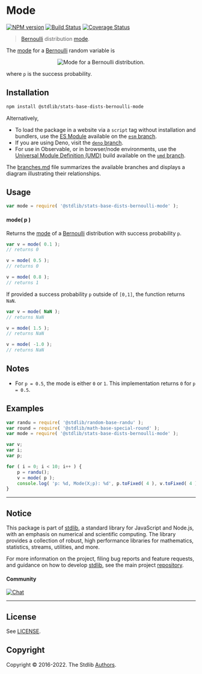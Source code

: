 <!--

@license Apache-2.0

Copyright (c) 2018 The Stdlib Authors.

Licensed under the Apache License, Version 2.0 (the "License");
you may not use this file except in compliance with the License.
You may obtain a copy of the License at

   http://www.apache.org/licenses/LICENSE-2.0

Unless required by applicable law or agreed to in writing, software
distributed under the License is distributed on an "AS IS" BASIS,
WITHOUT WARRANTIES OR CONDITIONS OF ANY KIND, either express or implied.
See the License for the specific language governing permissions and
limitations under the License.

-->

# Mode

[![NPM version][npm-image]][npm-url] [![Build Status][test-image]][test-url] [![Coverage Status][coverage-image]][coverage-url] <!-- [![dependencies][dependencies-image]][dependencies-url] -->

> [Bernoulli][bernoulli-distribution] distribution [mode][mode].

<!-- Section to include introductory text. Make sure to keep an empty line after the intro `section` element and another before the `/section` close. -->

<section class="intro">

The [mode][mode] for a [Bernoulli][bernoulli-distribution] random variable is

<!-- <equation class="equation" label="eq:bernoulli_mode" align="center" raw="\operatorname{Mode}\left( X \right) = \begin{cases} 0 & \text{if } p < 1/2 \\ 0, 1 &\text{if } p = 1/2 \\ 1 & \text{if } p > 1/2 \end{cases}" alt="Mode for a Bernoulli distribution."> -->

<div class="equation" align="center" data-raw-text="\operatorname{Mode}\left( X \right) = \begin{cases} 0 &amp; \text{if } p &lt; 1/2 \\ 0, 1 &amp;\text{if } p = 1/2 \\ 1 &amp; \text{if } p &gt; 1/2 \end{cases}" data-equation="eq:bernoulli_mode">
    <img src="https://cdn.jsdelivr.net/gh/stdlib-js/stdlib@e1fbdee688c5409e4cc6b0cd06d90b1cd2abd67c/lib/node_modules/@stdlib/stats/base/dists/bernoulli/mode/docs/img/equation_bernoulli_mode.svg" alt="Mode for a Bernoulli distribution.">
    <br>
</div>

<!-- </equation> -->

where `p` is the success probability.

</section>

<!-- /.intro -->

<!-- Package usage documentation. -->

<section class="installation">

## Installation

```bash
npm install @stdlib/stats-base-dists-bernoulli-mode
```

Alternatively,

-   To load the package in a website via a `script` tag without installation and bundlers, use the [ES Module][es-module] available on the [`esm` branch][esm-url].
-   If you are using Deno, visit the [`deno` branch][deno-url].
-   For use in Observable, or in browser/node environments, use the [Universal Module Definition (UMD)][umd] build available on the [`umd` branch][umd-url].

The [branches.md][branches-url] file summarizes the available branches and displays a diagram illustrating their relationships.

</section>

<section class="usage">

## Usage

```javascript
var mode = require( '@stdlib/stats-base-dists-bernoulli-mode' );
```

#### mode( p )

Returns the [mode][mode] of a [Bernoulli][bernoulli-distribution] distribution with success probability `p`.

```javascript
var v = mode( 0.1 );
// returns 0

v = mode( 0.5 );
// returns 0

v = mode( 0.8 );
// returns 1
```

If provided a success probability `p` outside of `[0,1]`, the function returns `NaN`.

```javascript
var v = mode( NaN );
// returns NaN

v = mode( 1.5 );
// returns NaN

v = mode( -1.0 );
// returns NaN
```

</section>

<!-- /.usage -->

<!-- Package usage notes. Make sure to keep an empty line after the `section` element and another before the `/section` close. -->

<section class="notes">

## Notes

-   For `p = 0.5`, the mode is either `0` or `1`. This implementation returns `0` for `p = 0.5`.

</section>

<!-- /.notes -->

<!-- Package usage examples. -->

<section class="examples">

## Examples

<!-- eslint no-undef: "error" -->

```javascript
var randu = require( '@stdlib/random-base-randu' );
var round = require( '@stdlib/math-base-special-round' );
var mode = require( '@stdlib/stats-base-dists-bernoulli-mode' );

var v;
var i;
var p;

for ( i = 0; i < 10; i++ ) {
    p = randu();
    v = mode( p );
    console.log( 'p: %d, Mode(X;p): %d', p.toFixed( 4 ), v.toFixed( 4 ) );
}
```

</section>

<!-- /.examples -->

<!-- Section to include cited references. If references are included, add a horizontal rule *before* the section. Make sure to keep an empty line after the `section` element and another before the `/section` close. -->

<section class="references">

</section>

<!-- /.references -->

<!-- Section for related `stdlib` packages. Do not manually edit this section, as it is automatically populated. -->

<section class="related">

</section>

<!-- /.related -->

<!-- Section for all links. Make sure to keep an empty line after the `section` element and another before the `/section` close. -->


<section class="main-repo" >

* * *

## Notice

This package is part of [stdlib][stdlib], a standard library for JavaScript and Node.js, with an emphasis on numerical and scientific computing. The library provides a collection of robust, high performance libraries for mathematics, statistics, streams, utilities, and more.

For more information on the project, filing bug reports and feature requests, and guidance on how to develop [stdlib][stdlib], see the main project [repository][stdlib].

#### Community

[![Chat][chat-image]][chat-url]

---

## License

See [LICENSE][stdlib-license].


## Copyright

Copyright &copy; 2016-2022. The Stdlib [Authors][stdlib-authors].

</section>

<!-- /.stdlib -->

<!-- Section for all links. Make sure to keep an empty line after the `section` element and another before the `/section` close. -->

<section class="links">

[npm-image]: http://img.shields.io/npm/v/@stdlib/stats-base-dists-bernoulli-mode.svg
[npm-url]: https://npmjs.org/package/@stdlib/stats-base-dists-bernoulli-mode

[test-image]: https://github.com/stdlib-js/stats-base-dists-bernoulli-mode/actions/workflows/test.yml/badge.svg?branch=v0.0.8
[test-url]: https://github.com/stdlib-js/stats-base-dists-bernoulli-mode/actions/workflows/test.yml?query=branch:v0.0.8

[coverage-image]: https://img.shields.io/codecov/c/github/stdlib-js/stats-base-dists-bernoulli-mode/main.svg
[coverage-url]: https://codecov.io/github/stdlib-js/stats-base-dists-bernoulli-mode?branch=main

<!--

[dependencies-image]: https://img.shields.io/david/stdlib-js/stats-base-dists-bernoulli-mode.svg
[dependencies-url]: https://david-dm.org/stdlib-js/stats-base-dists-bernoulli-mode/main

-->

[chat-image]: https://img.shields.io/gitter/room/stdlib-js/stdlib.svg
[chat-url]: https://gitter.im/stdlib-js/stdlib/

[stdlib]: https://github.com/stdlib-js/stdlib

[stdlib-authors]: https://github.com/stdlib-js/stdlib/graphs/contributors

[umd]: https://github.com/umdjs/umd
[es-module]: https://developer.mozilla.org/en-US/docs/Web/JavaScript/Guide/Modules

[deno-url]: https://github.com/stdlib-js/stats-base-dists-bernoulli-mode/tree/deno
[umd-url]: https://github.com/stdlib-js/stats-base-dists-bernoulli-mode/tree/umd
[esm-url]: https://github.com/stdlib-js/stats-base-dists-bernoulli-mode/tree/esm
[branches-url]: https://github.com/stdlib-js/stats-base-dists-bernoulli-mode/blob/main/branches.md

[stdlib-license]: https://raw.githubusercontent.com/stdlib-js/stats-base-dists-bernoulli-mode/main/LICENSE

[bernoulli-distribution]: https://en.wikipedia.org/wiki/Bernoulli_distribution

[mode]: https://en.wikipedia.org/wiki/Mode_%28statistics%29

</section>

<!-- /.links -->
